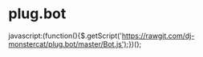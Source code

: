 # plug.bot

javascript:(function(){$.getScript('https://rawgit.com/dj-monstercat/plug.bot/master/Bot.js');})();
